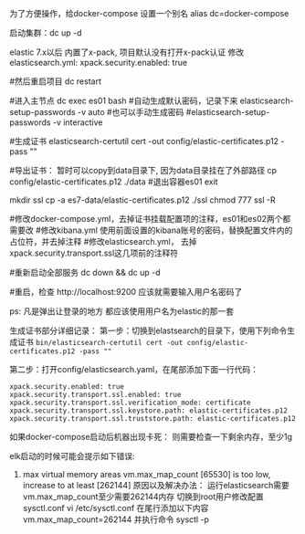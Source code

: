 为了方便操作，给docker-compose 设置一个别名
 alias dc=docker-compose
 
启动集群：dc up -d

elastic 7.x以后 内置了x-pack, 项目默认没有打开x-pack认证
修改elasticsearch.yml:
 xpack.security.enabled: true
 
#然后重启项目
dc restart

#进入主节点
dc exec es01 bash
#自动生成默认密码，记录下来
elasticsearch-setup-passwords -v auto
#也可以手动生成密码
#elasticsearch-setup-passwords -v interactive

#生成证书
elasticsearch-certutil cert -out config/elastic-certificates.p12 -pass ""

#导出证书： 暂时可以copy到data目录下, 因为data目录挂在了外部路径
cp config/elastic-certificates.p12 ./data
#退出容器es01
exit

mkdir ssl
cp -a es7-data/elastic-certificates.p12 ./ssl
chmod 777 ssl -R

#修改docker-compose.yml，去掉证书挂载配置项的注释，es01和es02两个都需要改
#修改kibana.yml 使用前面设置的kibana账号的密码，替换配置文件内的占位符，并去掉注释
#修改elasticsearch.yml， 去掉xpack.security.transport.ssl这几项前的注释符

#重新启动全部服务
dc down && dc up -d

#重启，检查
http://localhost:9200  应该就需要输入用户名密码了

ps: 凡是弹出让登录的地方 都应该使用用户名为elastic的那一套


生成证书部分详细记录：
第一步：切换到elastsearch的目录下，使用下列命令生成证书
```bin/elasticsearch-certutil cert -out config/elastic-certificates.p12 -pass ""```

第二步：打开config/elasticsearch.yaml，在尾部添加下面一行代码：

```
xpack.security.enabled: true
xpack.security.transport.ssl.enabled: true
xpack.security.transport.ssl.verification_mode: certificate
xpack.security.transport.ssl.keystore.path: elastic-certificates.p12
xpack.security.transport.ssl.truststore.path: elastic-certificates.p12
```
如果docker-compose启动后机器出现卡死：
则需要检查一下剩余内存，至少1g

elk启动的时候可能会提示如下错误:
1. max virtual memory areas vm.max_map_count [65530] is too low, increase to at least [262144]
原因以及解决办法：
运行elasticsearch需要vm.max_map_count至少需要262144内存
切换到root用户修改配置sysctl.conf
vi /etc/sysctl.conf
在尾行添加以下内容   
vm.max_map_count=262144
并执行命令
sysctl -p
